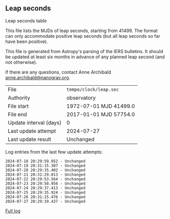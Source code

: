 
## Leap seconds

Leap seconds table

This file lists the MJDs of leap seconds, starting from 41499.
The format can only accommodate positive leap seconds (but all
leap seconds so far have been positive).

This file is generated from Astropy's parsing of the IERS
bulletins. It should be updated at least six months in advance
of any planned leap second (and not otherwise).

If there are any questions, contact Anne Archibald
<anne.archibald@nanograv.org>.

|     |     |
|:--- |:--- |
| File | `tempo/clock/leap.sec` |
| Authority | observatory |
| File start | 1972-07-01 MJD 41499.0 |
| File end | 2017-01-01 MJD 57754.0 |
| Update interval (days) | 0 |
| Last update attempt | 2024-07-27 |
| Last update result | Unchanged |

Log entries from the last few update attempts:
```
2024-07-18 20:29:59.952 - Unchanged
2024-07-19 20:31:15.307 - Unchanged
2024-07-20 20:29:35.402 - Unchanged
2024-07-21 20:31:29.013 - Unchanged
2024-07-22 20:29:53.564 - Unchanged
2024-07-23 20:29:50.956 - Unchanged
2024-07-24 20:29:37.413 - Unchanged
2024-07-25 20:29:35.924 - Unchanged
2024-07-26 20:31:15.476 - Unchanged
2024-07-27 20:29:19.437 - Unchanged
```
[Full log](https://raw.githubusercontent.com/ipta/pulsar-clock-corrections/main/log/tempo/clock/leap.sec.log)
